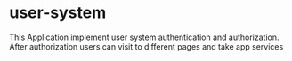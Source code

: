 # user-system
This Application implement user system authentication and authorization.
After authorization users can visit to different pages and take app services

